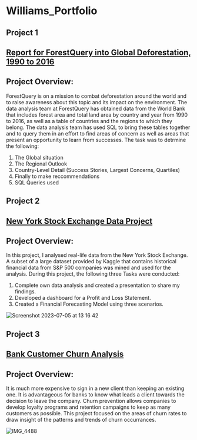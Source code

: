 # Williams_Portfolio
## Project 1 
## [Report for ForestQuery into Global Deforestation, 1990 to 2016](https://acrobat.adobe.com/id/urn:aaid:sc:EU:25f2ba4b-3873-48ba-a380-db8c9e5074f1)
## Project Overview:
ForestQuery is on a mission to combat deforestation around the world and to raise awareness
about this topic and its impact on the environment. The data analysis team at ForestQuery has
obtained data from the World Bank that includes forest area and total land area by country and
year from 1990 to 2016, as well as a table of countries and the regions to which they belong.
The data analysis team has used SQL to bring these tables together and to query them in an
effort to find areas of concern as well as areas that present an opportunity to learn from
successes. The task was to detrmine the following:

1. The Global situation
2. The Regional Outlook
3. Country-Level Detail (Success Stories, Largest Concerns, Quartiles)
4. Finally to make reccommendations
5. SQL Queries used


## Project 2
## [New York Stock Exchange Data Project](https://docs.google.com/spreadsheets/d/1MvgFi0SHXRGIe1T3-8V4rZoWZuZdxcsImrOglKXrTVo/edit#gid=767681540)
## Project Overview:
In this project, I analysed real-life data from the New York Stock Exchange. A subset of a large dataset provided by Kaggle that contains historical financial data from S&P 500 companies was mined and used for the analysis. During this project, the following three Tasks were conducted:


1. Complete own data analysis and created a presentation to share my findings.
2. Developed a dashboard for a Profit and Loss Statement.
3. Created a Financial Forecasting Model using three scenarios.



![Screenshot 2023-07-05 at 13 16 42](https://github.com/WilliamKweku123/Williams_Portfolio/assets/134850391/7d963faa-092f-49e0-a3d3-2647492ae327)

## Project 3
## [Bank Customer Churn Analysis](https://acrobat.adobe.com/id/urn:aaid:sc:EU:4630446f-6afa-47a2-a72b-a249bd953000)
## Project Overview:
It is much more expensive to sign in a new client than keeping an existing one.
It is advantageous for banks to know what leads a client towards the decision to leave the company.
Churn prevention allows companies to develop loyalty programs and retention campaigns to keep as many customers as possible. This project focused on the areas of churn rates to draw insight of the patterns and trends of churn occurrances.

![IMG_4488](https://github.com/WilliamKweku123/Williams_Portfolio/assets/134850391/bbd79496-f5c4-41dc-af63-ed2f20d05688)

